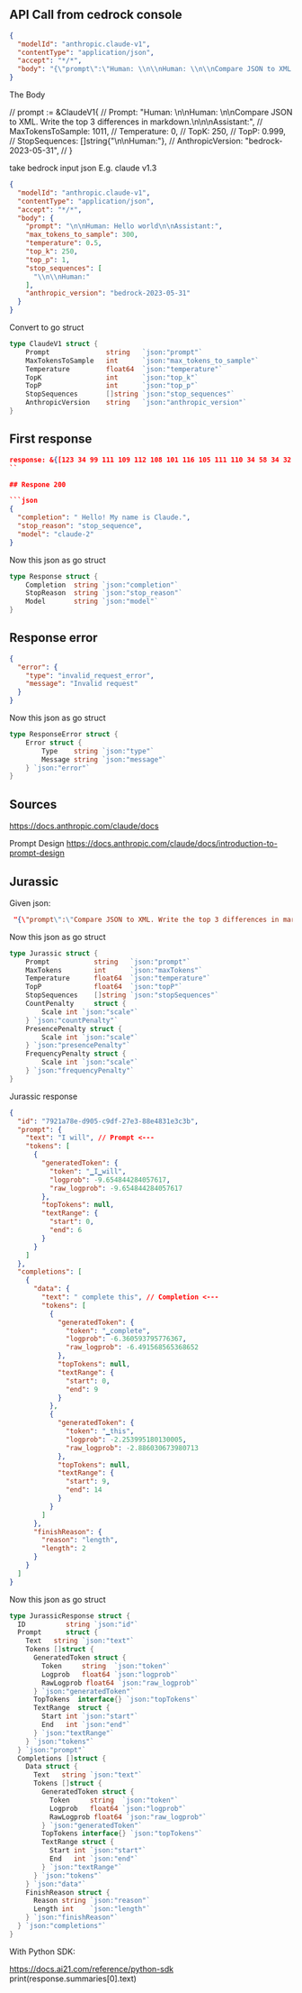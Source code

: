 

## API Call from cedrock console

```json
{
  "modelId": "anthropic.claude-v1",
  "contentType": "application/json",
  "accept": "*/*",
  "body": "{\"prompt\":\"Human: \\n\\nHuman: \\n\\nCompare JSON to XML. Write the top 3 differences in markdown.\\n\\n\\nAssistant:\",\"max_tokens_to_sample\":1011,\"temperature\":0,\"top_k\":250,\"top_p\":0.999,\"stop_sequences\":[\"\\n\\nHuman:\"],\"anthropic_version\":\"bedrock-2023-05-31\"}"
}
```
The Body

// prompt := &ClaudeV1{
	// 	Prompt:            "Human: \n\nHuman: \n\nCompare JSON to XML. Write the top 3 differences in markdown.\n\n\nAssistant:",
	// 	MaxTokensToSample: 1011,
	// 	Temperature:       0,
	// 	TopK:              250,
	// 	TopP:              0.999,
	// 	StopSequences:     []string{"\n\nHuman:"},
	// 	AnthropicVersion:  "bedrock-2023-05-31",
	// }

take bedrock input json
E.g. claude v1.3

```json
{
  "modelId": "anthropic.claude-v1",
  "contentType": "application/json",
  "accept": "*/*",
  "body": {
    "prompt": "\n\nHuman: Hello world\n\nAssistant:",
    "max_tokens_to_sample": 300,
    "temperature": 0.5,
    "top_k": 250,
    "top_p": 1,
    "stop_sequences": [
      "\\n\\nHuman:"
    ],
    "anthropic_version": "bedrock-2023-05-31"
  }
}
```

Convert to go struct

```go
type ClaudeV1 struct {
	Prompt              string   `json:"prompt"`
	MaxTokensToSample   int      `json:"max_tokens_to_sample"`
	Temperature         float64  `json:"temperature"`
	TopK                int      `json:"top_k"`
	TopP                int      `json:"top_p"`
	StopSequences       []string `json:"stop_sequences"`
	AnthropicVersion    string   `json:"anthropic_version"`
}
```

## First response

```json
response: &{[123 34 99 111 109 112 108 101 116 105 111 110 34 58 34 32 72 101 114 101 32 97 114 101 32 116 104 101 32 116 111 112 32 51 32 100 105 102 102 101 114 101 110 99 101 115 32 98 101 116 119 101 101 110 32 74 83 79 78 32 97 110 100 32 88 77 76 58 92 110 92 110 49 46 32 74 83 79 78 32 105 115 32 108 101 115 115 32 118 101 114 98 111 115 101 32 116 104 97 110 32 88 77 76 46 32 74 83 79 78 32 100 111 101 115 32 110 111 116 32 104 97 118 101 32 101 110 100 32 116 97 103 115 44 32 97 110 100 32 110 97 109 101 115 32 100 111 32 110 111 116 32 110 101 101 100 32 116 111 32 98 101 32 101 110 99 108 111 115 101 100 32 105 110 32 113 117 111 116 101 115 46 32 84 104 105 115 32 109 97 107 101 115 32 74 83 79 78 32 109 111 114 101 32 99 111 109 112 97 99 116 32 97 110 100 32 102 97 115 116 101 114 32 116 111 32 112 97 114 115 101 32 116 104 97 110 32 88 77 76 46 92 110 92 110 50 46 32 74 83 79 78 32 115 117 112 112 111 114 116 115 32 97 114 114 97 121 115 44 32 88 77 76 32 100 111 101 115 32 110 111 116 32 104 97 118 101 32 97 32 110 97 116 105 118 101 32 97 114 114 97 121 32 116 121 112 101 46 32 84 111 32 114 101 112 114 101 115 101 110 116 32 97 114 114 97 121 115 32 105 110 32 88 77 76 44 32 121 111 117 32 110 101 101 100 32 116 111 32 101 110 99 97 112 115 117 108 97 116 101 32 109 117 108 116 105 112 108 101 32 101 108 101 109 101 110 116 115 32 105 110 32 97 32 112 97 114 101 110 116 32 110 111 100 101 46 32 92 110 92 110 51 46 32 74 83 79 78 32 105 115 32 115 105 109 112 108 101 114 32 116 111 32 112 97 114 115 101 32 116 104 97 110 32 88 77 76 46 32 84 104 101 32 74 83 79 78 32 102 111 114 109 97 116 32 105 115 32 115 105 109 112 108 101 114 44 32 119 105 116 104 32 108 101 115 115 32 114 117 108 101 115 32 99 111 109 112 97 114 101 100 32 116 111 32 88 77 76 46 32 84 104 105 115 32 109 97 107 101 115 32 74 83 79 78 32 101 97 115 105 101 114 32 116 111 32 112 97 114 115 101 32 117 115 105 110 103 32 99 111 100 101 44 32 97 110 100 32 74 83 79 78 32 112 97 114 115 101 114 115 32 116 101 110 100 32 116 111 32 98 101 32 102 97 115 116 101 114 32 116 104 97 110 32 88 77 76 32 112 97 114 115 101 114 115 46 34 44 34 115 116 111 112 95 114 101 97 115 111 110 34 58 34 115 116 111 112 95 115 101 113 117 101 110 99 101 34 125] 0x14000020580 {map[{}:-739675000 {}:0x1400005c058 {}:79d7d0be-0238-4b7d-9102-30f11b34ed2f {}:{13925976069079731064 5629651959 0x10278c580} {}:{0 63832950094 <nil>} {}:{[{<nil> false false {map[{}:-739675000 {}:0x1400005c058 {}:79d7d0be-0238-4b7d-9102-30f11b34ed2f {}:{13925976069079731064 5629651959 0x10278c580} {}:{0 63832950094 <nil>}]}}]}]} {}}
``

## Respone 200

```json
{
  "completion": " Hello! My name is Claude.",
  "stop_reason": "stop_sequence",
  "model": "claude-2"
}
```

Now this json as go struct

```go
type Response struct {
	Completion  string `json:"completion"`
	StopReason  string `json:"stop_reason"`
	Model       string `json:"model"`
}
```

## Response error

```json
{
  "error": {
    "type": "invalid_request_error",
    "message": "Invalid request"
  }
}
```

Now this json as go struct

```go
type ResponseError struct {
	Error struct {
		Type    string `json:"type"`
		Message string `json:"message"`
	} `json:"error"`
}
```

## Sources

https://docs.anthropic.com/claude/docs

Prompt Design
https://docs.anthropic.com/claude/docs/introduction-to-prompt-design


## Jurassic

Given json:


```json
 "{\"prompt\":\"Compare JSON to XML. Write the top 3 differences in markdown.\",\"maxTokens\":200,\"temperature\":0.7,\"topP\":1,\"stopSequences\":[],\"countPenalty\":{\"scale\":0},\"presencePenalty\":{\"scale\":0},\"frequencyPenalty\":{\"scale\":0}}"

```

Now this json as go struct

```go
type Jurassic struct {
    Prompt           string   `json:"prompt"`
    MaxTokens        int      `json:"maxTokens"`
    Temperature      float64  `json:"temperature"`
    TopP             float64  `json:"topP"`
    StopSequences    []string `json:"stopSequences"`
    CountPenalty     struct {
        Scale int `json:"scale"`
    } `json:"countPenalty"`
    PresencePenalty struct {
        Scale int `json:"scale"`
    } `json:"presencePenalty"`
    FrequencyPenalty struct {
        Scale int `json:"scale"`
    } `json:"frequencyPenalty"`
}
```

Jurassic response

```json
{
  "id": "7921a78e-d905-c9df-27e3-88e4831e3c3b",
  "prompt": {
    "text": "I will", // Prompt <---
    "tokens": [
      {
        "generatedToken": {
          "token": "▁I▁will",
          "logprob": -9.654844284057617,
          "raw_logprob": -9.654844284057617
        },
        "topTokens": null,
        "textRange": {
          "start": 0,
          "end": 6
        }
      }
    ]
  },
  "completions": [
    {
      "data": {
        "text": " complete this", // Completion <---
        "tokens": [
          {
            "generatedToken": {
              "token": "▁complete",
              "logprob": -6.360593795776367,
              "raw_logprob": -6.491568565368652
            },
            "topTokens": null,
            "textRange": {
              "start": 0,
              "end": 9
            }
          },
          {
            "generatedToken": {
              "token": "▁this",
              "logprob": -2.253995180130005,
              "raw_logprob": -2.886030673980713
            },
            "topTokens": null,
            "textRange": {
              "start": 9,
              "end": 14
            }
          }
        ]
      },
      "finishReason": {
        "reason": "length",
        "length": 2
      }
    }
  ]
}
```

Now this json as go struct

```go
type JurassicResponse struct {
  ID          string `json:"id"`
  Prompt      struct {
    Text   string `json:"text"`
    Tokens []struct {
      GeneratedToken struct {
        Token     string  `json:"token"`
        Logprob   float64 `json:"logprob"`
        RawLogprob float64 `json:"raw_logprob"`
      } `json:"generatedToken"`
      TopTokens  interface{} `json:"topTokens"`
      TextRange  struct {
        Start int `json:"start"`
        End   int `json:"end"`
      } `json:"textRange"`
    } `json:"tokens"`
  } `json:"prompt"`
  Completions []struct {
    Data struct {
      Text   string `json:"text"`
      Tokens []struct {
        GeneratedToken struct {
          Token     string  `json:"token"`
          Logprob   float64 `json:"logprob"`
          RawLogprob float64 `json:"raw_logprob"`
        } `json:"generatedToken"`
        TopTokens interface{} `json:"topTokens"`
        TextRange struct {
          Start int `json:"start"`
          End   int `json:"end"`
        } `json:"textRange"`
      } `json:"tokens"`
    } `json:"data"`
    FinishReason struct {
      Reason string `json:"reason"`
      Length int    `json:"length"`
    } `json:"finishReason"`
  } `json:"completions"`
}
```

With Python SDK:

https://docs.ai21.com/reference/python-sdk
print(response.summaries[0].text)
